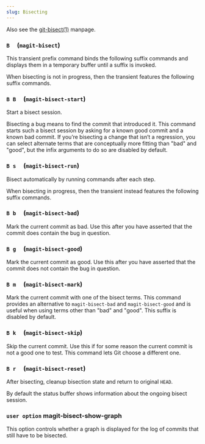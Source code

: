 ```yaml
---
slug: Bisecting
---
```


Also see the [git-bisect(1)](/docs/magit/http://git-scm.com/docs/git-bisect) manpage.

### `B`     (`magit-bisect`)

This transient prefix command binds the following suffix commands and displays them in a temporary buffer until a suffix is invoked.

When bisecting is not in progress, then the transient features the following suffix commands.

### `B B`     (`magit-bisect-start`)

Start a bisect session.

Bisecting a bug means to find the commit that introduced it. This command starts such a bisect session by asking for a known good commit and a known bad commit. If you’re bisecting a change that isn’t a regression, you can select alternate terms that are conceptually more fitting than "bad" and "good", but the infix arguments to do so are disabled by default.

### `B s`     (`magit-bisect-run`)

Bisect automatically by running commands after each step.

When bisecting in progress, then the transient instead features the following suffix commands.

### `B b`     (`magit-bisect-bad`)

Mark the current commit as bad. Use this after you have asserted that the commit does contain the bug in question.

### `B g`     (`magit-bisect-good`)

Mark the current commit as good. Use this after you have asserted that the commit does not contain the bug in question.

### `B m`     (`magit-bisect-mark`)

Mark the current commit with one of the bisect terms. This command provides an alternative to `magit-bisect-bad` and `magit-bisect-good` and is useful when using terms other than "bad" and "good". This suffix is disabled by default.

### `B k`     (`magit-bisect-skip`)

Skip the current commit. Use this if for some reason the current commit is not a good one to test. This command lets Git choose a different one.

### `B r`     (`magit-bisect-reset`)

After bisecting, cleanup bisection state and return to original `HEAD`.

By default the status buffer shows information about the ongoing bisect session.

### <span className="tag useroption">`user option`</span> **magit-bisect-show-graph**

This option controls whether a graph is displayed for the log of commits that still have to be bisected.

